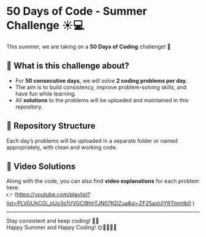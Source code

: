 # 50 Days of Code - Summer Challenge ☀️💻

This summer, we are taking on a **50 Days of Coding** challenge! 🚀

## 📅 What is this challenge about?

- For **50 consecutive days**, we will solve **2 coding problems per day**.
- The aim is to build consistency, improve problem-solving skills, and have fun while learning.
- All **solutions** to the problems will be uploaded and maintained in this repository.

## 📂 Repository Structure

Each day’s problems will be uploaded in a separate folder or named appropriately, with clean and working code.

## 🎥 Video Solutions

Along with the code, you can also find **video explanations** for each problem here:  
👉 (https://youtube.com/playlist?list=PLVGUhCGi_oUo3o1VVGCl9hhTJN07KDZua&si=ZF25aoUjYRTmmlb0
)

---

Stay consistent and keep coding! 💪🔥  
Happy Summer and Happy Coding! 🌞👨‍💻👩‍💻
